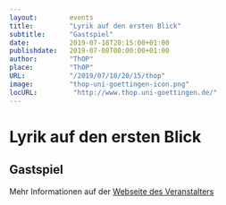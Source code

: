 ```yaml
---
layout:        events
title:         "Lyrik auf den ersten Blick"
subtitle:      "Gastspiel"
date:          2019-07-18T20:15:00+01:00
publishdate:   2019-07-08T00:00:00+01:00
author:        "ThOP"
place:         "ThOP"
URL:           "/2019/07/18/20/15/thop"
image:         "thop-uni-goettingen-icon.png"
locURL:         "http://www.thop.uni-goettingen.de/"
---
```


Lyrik auf den ersten Blick
===========

Gastspiel
-----------



Mehr Informationen auf der [Webseite des Veranstalters](http://www.thop.uni-goettingen.de/)
